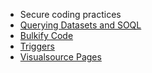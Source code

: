 - Secure coding practices
- [Querying Datasets and SOQL](/_pages/Querying-Datasets-and-SOQL.md)
- [Bulkify Code](/_pages/Bulkify-Code.md)
- [Triggers](/_pages/Triggers.md)
- [Visualsource Pages](/_pages/Visualsource-Pages.md)